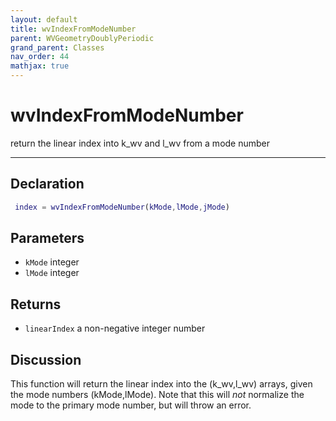 ```yaml
---
layout: default
title: wvIndexFromModeNumber
parent: WVGeometryDoublyPeriodic
grand_parent: Classes
nav_order: 44
mathjax: true
---
```


#  wvIndexFromModeNumber

return the linear index into k_wv and l_wv from a mode number


---

## Declaration
```matlab
 index = wvIndexFromModeNumber(kMode,lMode,jMode)
```
## Parameters
+ `kMode`  integer
+ `lMode`  integer

## Returns
+ `linearIndex`  a non-negative integer number

## Discussion

  This function will return the linear index into the (k_wv,l_wv) arrays,
  given the mode numbers (kMode,lMode). Note that this will
  *not* normalize the mode to the primary mode number, but will
  throw an error.
 
          
